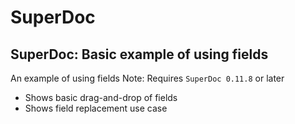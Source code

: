 # SuperDoc
## SuperDoc: Basic example of using fields

An example of using fields
Note: Requires `SuperDoc 0.11.8` or later

- Shows basic drag-and-drop of fields
- Shows field replacement use case